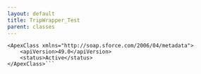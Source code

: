 ```yaml
---
layout: default
title: TripWrapper_Test
parent: classes
---
```


```<?xml version="1.0" encoding="UTF-8"?>
<ApexClass xmlns="http://soap.sforce.com/2006/04/metadata">
    <apiVersion>49.0</apiVersion>
    <status>Active</status>
</ApexClass>```
